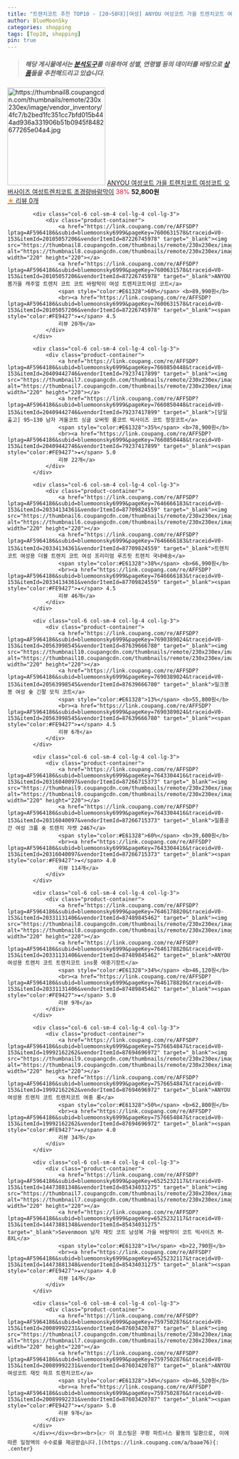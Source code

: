 ```yaml
---
title: "트렌치코트 추천 TOP10 - [20~50대][여성] ANYOU 여성코트 가을 트렌치코트 여성코트 오버사이즈 여성트렌치코트 초경량바람막이"
author: BlueMoonSky
categories: shopping
tags: [Top10, shopping]
pin: true
---
```


> ##### 해당 게시물에서는 [**분석도구**](https://itemscout.io/)를 이용하여 **성별**, **연령별** 등의 데이터를 바탕으로 [**상품**](https://link.coupang.com/a/baae76)들을 추천해드리고 있습니다.
<div class="container"><div class="row">
            <div class="col-6 col-sm-4 col-lg-4 col-lg-3">
                <div class="product-container">
                    <a href="https://link.coupang.com/re/AFFSDP?lptag=AF5964186&subid=bluemoonsky6999&pageKey=7592114538&traceid=V0-153&itemId=20064646572&vendorItemId=87369573893" target="_blank"><img src="https://thumbnail8.coupangcdn.com/thumbnails/remote/230x230ex/image/vendor_inventory/4fc7/b2bed1fc351cc7bfd015b444ad936a331906b51b0945f8482677265e04a4.jpg" alt="https://thumbnail8.coupangcdn.com/thumbnails/remote/230x230ex/image/vendor_inventory/4fc7/b2bed1fc351cc7bfd015b444ad936a331906b51b0945f8482677265e04a4.jpg" width="220" height="220"></a>
                    <a href="https://link.coupang.com/re/AFFSDP?lptag=AF5964186&subid=bluemoonsky6999&pageKey=7592114538&traceid=V0-153&itemId=20064646572&vendorItemId=87369573893" target="_blank">ANYOU 여성코트 가을 트렌치코트 여성코트 오버사이즈 여성트렌치코트 초경량바람막이</a>
                    <span style="color:#E61328">38%</span> <b>52,800원</b>
                    <br><a href="https://link.coupang.com/re/AFFSDP?lptag=AF5964186&subid=bluemoonsky6999&pageKey=7592114538&traceid=V0-153&itemId=20064646572&vendorItemId=87369573893" target="_blank"><span style="color:#FE9427">★</span> 
                    리뷰 0개</a>
                </div>
            </div>
            
            <div class="col-6 col-sm-4 col-lg-4 col-lg-3">
                <div class="product-container">
                    <a href="https://link.coupang.com/re/AFFSDP?lptag=AF5964186&subid=bluemoonsky6999&pageKey=7600631578&traceid=V0-153&itemId=20105057206&vendorItemId=87226745978" target="_blank"><img src="https://thumbnail8.coupangcdn.com/thumbnails/remote/230x230ex/image/vendor_inventory/12c0/d8d9224d26074e52ba4bb164e092aac6fbebb401c6780892b8532155f583.jpg" alt="https://thumbnail8.coupangcdn.com/thumbnails/remote/230x230ex/image/vendor_inventory/12c0/d8d9224d26074e52ba4bb164e092aac6fbebb401c6780892b8532155f583.jpg" width="220" height="220"></a>
                    <a href="https://link.coupang.com/re/AFFSDP?lptag=AF5964186&subid=bluemoonsky6999&pageKey=7600631578&traceid=V0-153&itemId=20105057206&vendorItemId=87226745978" target="_blank">ANYOU 봄가을 캐주얼 트렌치 코트 코트 바람막이 여성 트렌치코트여성 코트</a>
                    <span style="color:#E61328">60%</span> <b>89,990원</b>
                    <br><a href="https://link.coupang.com/re/AFFSDP?lptag=AF5964186&subid=bluemoonsky6999&pageKey=7600631578&traceid=V0-153&itemId=20105057206&vendorItemId=87226745978" target="_blank"><span style="color:#FE9427">★</span> 4.5
                    리뷰 20개</a>
                </div>
            </div>
            
            <div class="col-6 col-sm-4 col-lg-4 col-lg-3">
                <div class="product-container">
                    <a href="https://link.coupang.com/re/AFFSDP?lptag=AF5964186&subid=bluemoonsky6999&pageKey=7660850448&traceid=V0-153&itemId=20409442746&vendorItemId=79237417899" target="_blank"><img src="https://thumbnail7.coupangcdn.com/thumbnails/remote/230x230ex/image/vendor_inventory/faf7/023f5b1764a12c1757072e268741553e42879ca5fda305e6299254e82dc9.jpg" alt="https://thumbnail7.coupangcdn.com/thumbnails/remote/230x230ex/image/vendor_inventory/faf7/023f5b1764a12c1757072e268741553e42879ca5fda305e6299254e82dc9.jpg" width="220" height="220"></a>
                    <a href="https://link.coupang.com/re/AFFSDP?lptag=AF5964186&subid=bluemoonsky6999&pageKey=7660850448&traceid=V0-153&itemId=20409442746&vendorItemId=79237417899" target="_blank">[당일출고] 95~130 남자 겨울코트 싱글 오버핏 롱코트 빅사이즈 코트 정장코트</a>
                    <span style="color:#E61328">35%</span> <b>78,900원</b>
                    <br><a href="https://link.coupang.com/re/AFFSDP?lptag=AF5964186&subid=bluemoonsky6999&pageKey=7660850448&traceid=V0-153&itemId=20409442746&vendorItemId=79237417899" target="_blank"><span style="color:#FE9427">★</span> 5.0
                    리뷰 22개</a>
                </div>
            </div>
            
            <div class="col-6 col-sm-4 col-lg-4 col-lg-3">
                <div class="product-container">
                    <a href="https://link.coupang.com/re/AFFSDP?lptag=AF5964186&subid=bluemoonsky6999&pageKey=7646666183&traceid=V0-153&itemId=20334134361&vendorItemId=87709824559" target="_blank"><img src="https://thumbnail6.coupangcdn.com/thumbnails/remote/230x230ex/image/vendor_inventory/4d47/b036cbf2ec5f7b31c1848e185e487efebb6cb79d5a0c90767455e5a37cbe.jpg" alt="https://thumbnail6.coupangcdn.com/thumbnails/remote/230x230ex/image/vendor_inventory/4d47/b036cbf2ec5f7b31c1848e185e487efebb6cb79d5a0c90767455e5a37cbe.jpg" width="220" height="220"></a>
                    <a href="https://link.coupang.com/re/AFFSDP?lptag=AF5964186&subid=bluemoonsky6999&pageKey=7646666183&traceid=V0-153&itemId=20334134361&vendorItemId=87709824559" target="_blank">트렌치코트 여성용 더블 트렌치 코트 여성 프리미엄 루즈핏 트렌치 국내배송</a>
                    <span style="color:#E61328">38%</span> <b>66,990원</b>
                    <br><a href="https://link.coupang.com/re/AFFSDP?lptag=AF5964186&subid=bluemoonsky6999&pageKey=7646666183&traceid=V0-153&itemId=20334134361&vendorItemId=87709824559" target="_blank"><span style="color:#FE9427">★</span> 4.5
                    리뷰 46개</a>
                </div>
            </div>
            
            <div class="col-6 col-sm-4 col-lg-4 col-lg-3">
                <div class="product-container">
                    <a href="https://link.coupang.com/re/AFFSDP?lptag=AF5964186&subid=bluemoonsky6999&pageKey=7690389024&traceid=V0-153&itemId=20563998545&vendorItemId=87639666780" target="_blank"><img src="https://thumbnail10.coupangcdn.com/thumbnails/remote/230x230ex/image/vendor_inventory/c40d/7727cdd6618f9f0ea8d876c5731d864d2518277acdf3a8bc376433572bba.jpg" alt="https://thumbnail10.coupangcdn.com/thumbnails/remote/230x230ex/image/vendor_inventory/c40d/7727cdd6618f9f0ea8d876c5731d864d2518277acdf3a8bc376433572bba.jpg" width="220" height="220"></a>
                    <a href="https://link.coupang.com/re/AFFSDP?lptag=AF5964186&subid=bluemoonsky6999&pageKey=7690389024&traceid=V0-153&itemId=20563998545&vendorItemId=87639666780" target="_blank">밀크봉봉 여성 숓 긴팔 모직 코트</a>
                    <span style="color:#E61328">13%</span> <b>55,800원</b>
                    <br><a href="https://link.coupang.com/re/AFFSDP?lptag=AF5964186&subid=bluemoonsky6999&pageKey=7690389024&traceid=V0-153&itemId=20563998545&vendorItemId=87639666780" target="_blank"><span style="color:#FE9427">★</span> 4.5
                    리뷰 6개</a>
                </div>
            </div>
            
            <div class="col-6 col-sm-4 col-lg-4 col-lg-3">
                <div class="product-container">
                    <a href="https://link.coupang.com/re/AFFSDP?lptag=AF5964186&subid=bluemoonsky6999&pageKey=7643304416&traceid=V0-153&itemId=20316040097&vendorItemId=87266715373" target="_blank"><img src="https://thumbnail9.coupangcdn.com/thumbnails/remote/230x230ex/image/vendor_inventory/e251/73ddc232c4c8f61d4510e49c247886d503a5ba2ee6feeb1f0033fed8e187.jpg" alt="https://thumbnail9.coupangcdn.com/thumbnails/remote/230x230ex/image/vendor_inventory/e251/73ddc232c4c8f61d4510e49c247886d503a5ba2ee6feeb1f0033fed8e187.jpg" width="220" height="220"></a>
                    <a href="https://link.coupang.com/re/AFFSDP?lptag=AF5964186&subid=bluemoonsky6999&pageKey=7643304416&traceid=V0-153&itemId=20316040097&vendorItemId=87266715373" target="_blank">일품공간 여성 크롭 숏 트렌치 자켓 2467</a>
                    <span style="color:#E61328">60%</span> <b>39,600원</b>
                    <br><a href="https://link.coupang.com/re/AFFSDP?lptag=AF5964186&subid=bluemoonsky6999&pageKey=7643304416&traceid=V0-153&itemId=20316040097&vendorItemId=87266715373" target="_blank"><span style="color:#FE9427">★</span> 4.0
                    리뷰 114개</a>
                </div>
            </div>
            
            <div class="col-6 col-sm-4 col-lg-4 col-lg-3">
                <div class="product-container">
                    <a href="https://link.coupang.com/re/AFFSDP?lptag=AF5964186&subid=bluemoonsky6999&pageKey=7646178820&traceid=V0-153&itemId=20331131406&vendorItemId=87489845462" target="_blank"><img src="https://thumbnail8.coupangcdn.com/thumbnails/remote/230x230ex/image/vendor_inventory/785a/5d54b233321a4aa7ff215f4eb3de42bc5fef34e287a6dcdd96ea375f957e.jpeg" alt="https://thumbnail8.coupangcdn.com/thumbnails/remote/230x230ex/image/vendor_inventory/785a/5d54b233321a4aa7ff215f4eb3de42bc5fef34e287a6dcdd96ea375f957e.jpeg" width="220" height="220"></a>
                    <a href="https://link.coupang.com/re/AFFSDP?lptag=AF5964186&subid=bluemoonsky6999&pageKey=7646178820&traceid=V0-153&itemId=20331131406&vendorItemId=87489845462" target="_blank">ANYOU 여성용 트렌치 코트 트렌치코트 ins풍 여중기장트</a>
                    <span style="color:#E61328">34%</span> <b>46,120원</b>
                    <br><a href="https://link.coupang.com/re/AFFSDP?lptag=AF5964186&subid=bluemoonsky6999&pageKey=7646178820&traceid=V0-153&itemId=20331131406&vendorItemId=87489845462" target="_blank"><span style="color:#FE9427">★</span> 5.0
                    리뷰 9개</a>
                </div>
            </div>
            
            <div class="col-6 col-sm-4 col-lg-4 col-lg-3">
                <div class="product-container">
                    <a href="https://link.coupang.com/re/AFFSDP?lptag=AF5964186&subid=bluemoonsky6999&pageKey=7576654847&traceid=V0-153&itemId=19992162262&vendorItemId=87694696972" target="_blank"><img src="https://thumbnail9.coupangcdn.com/thumbnails/remote/230x230ex/image/vendor_inventory/6e92/4d2962217ba917be1e1e9a770cf26b4507db001c9a3f8c62837e1e45847a.jpg" alt="https://thumbnail9.coupangcdn.com/thumbnails/remote/230x230ex/image/vendor_inventory/6e92/4d2962217ba917be1e1e9a770cf26b4507db001c9a3f8c62837e1e45847a.jpg" width="220" height="220"></a>
                    <a href="https://link.coupang.com/re/AFFSDP?lptag=AF5964186&subid=bluemoonsky6999&pageKey=7576654847&traceid=V0-153&itemId=19992162262&vendorItemId=87694696972" target="_blank">ANYOU 여성용 트렌치 코트 트렌치코트 여중 롱</a>
                    <span style="color:#E61328">50%</span> <b>62,800원</b>
                    <br><a href="https://link.coupang.com/re/AFFSDP?lptag=AF5964186&subid=bluemoonsky6999&pageKey=7576654847&traceid=V0-153&itemId=19992162262&vendorItemId=87694696972" target="_blank"><span style="color:#FE9427">★</span> 4.0
                    리뷰 34개</a>
                </div>
            </div>
            
            <div class="col-6 col-sm-4 col-lg-4 col-lg-3">
                <div class="product-container">
                    <a href="https://link.coupang.com/re/AFFSDP?lptag=AF5964186&subid=bluemoonsky6999&pageKey=6525232117&traceid=V0-153&itemId=14473881348&vendorItemId=85434031275" target="_blank"><img src="https://thumbnail7.coupangcdn.com/thumbnails/remote/230x230ex/image/vendor_inventory/f054/8d770f436fe52a0e3fd5a72366bf753166af55beed2f3017c5018e25cc74.jpg" alt="https://thumbnail7.coupangcdn.com/thumbnails/remote/230x230ex/image/vendor_inventory/f054/8d770f436fe52a0e3fd5a72366bf753166af55beed2f3017c5018e25cc74.jpg" width="220" height="220"></a>
                    <a href="https://link.coupang.com/re/AFFSDP?lptag=AF5964186&subid=bluemoonsky6999&pageKey=6525232117&traceid=V0-153&itemId=14473881348&vendorItemId=85434031275" target="_blank">Sevenmoon 남자 재킷 코트 남성복 가을 바람막이 코트 빅사이즈 M-8XL</a>
                    <span style="color:#E61328">1%</span> <b>22,790원</b>
                    <br><a href="https://link.coupang.com/re/AFFSDP?lptag=AF5964186&subid=bluemoonsky6999&pageKey=6525232117&traceid=V0-153&itemId=14473881348&vendorItemId=85434031275" target="_blank"><span style="color:#FE9427">★</span> 4.0
                    리뷰 14개</a>
                </div>
            </div>
            
            <div class="col-6 col-sm-4 col-lg-4 col-lg-3">
                <div class="product-container">
                    <a href="https://link.coupang.com/re/AFFSDP?lptag=AF5964186&subid=bluemoonsky6999&pageKey=7597502876&traceid=V0-153&itemId=20089992231&vendorItemId=87603420787" target="_blank"><img src="https://thumbnail7.coupangcdn.com/thumbnails/remote/230x230ex/image/vendor_inventory/44d3/26347893901587651f84ea117916bc724d39f9f29c74499d3e284b79b9f5.jpg" alt="https://thumbnail7.coupangcdn.com/thumbnails/remote/230x230ex/image/vendor_inventory/44d3/26347893901587651f84ea117916bc724d39f9f29c74499d3e284b79b9f5.jpg" width="220" height="220"></a>
                    <a href="https://link.coupang.com/re/AFFSDP?lptag=AF5964186&subid=bluemoonsky6999&pageKey=7597502876&traceid=V0-153&itemId=20089992231&vendorItemId=87603420787" target="_blank">ANYOU 여성코트 재킷 하프 트렌치코트</a>
                    <span style="color:#E61328">34%</span> <b>46,520원</b>
                    <br><a href="https://link.coupang.com/re/AFFSDP?lptag=AF5964186&subid=bluemoonsky6999&pageKey=7597502876&traceid=V0-153&itemId=20089992231&vendorItemId=87603420787" target="_blank"><span style="color:#FE9427">★</span> 5.0
                    리뷰 9개</a>
                </div>
            </div>
            </div></div><br><br>[👉 이 포스팅은 쿠팡 파트너스 활동의 일환으로, 이에 따른 일정액의 수수료를 제공받습니다.](https://link.coupang.com/a/baae76){: .center}